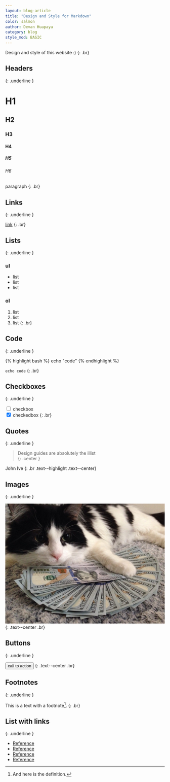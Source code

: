 ```yaml
---
layout: blog-article
title: "Design and Style for Markdown"
color: salmon
author: Devan Huapaya
category: blog
style_mod: BASIC
---
```


Design and style of this website :)
{: .br}

## Headers
{: .underline }

# H1

## H2

### H3

#### H4

##### H5

###### H6

paragraph
{: .br}

## Links
{: .underline }

[link](http://google.com)
{: .br}

## Lists
{: .underline }

### ul

- list
- list
- list

### ol

1. list
2. list
3. list
{: .br}


## Code
{: .underline }

{% highlight bash %}
echo "code"
{% endhighlight %}

`echo code`
{: .br}

## Checkboxes
{: .underline }

<input type="checkbox">  checkbox  
<input type="checkbox" checked> checkedbox
{: .br}


## Quotes
{: .underline }

> Design guides are absolutely the illist  
{: .center }

John Ive
{: .br .text--highlight .text--center}

## Images
{: .underline }

![gras](/assets/images/cat.jpg)
{: .text--center .br}

## Buttons
{: .underline }

<button>call to action</button>
{: .text--center .br}

## Footnotes
{: .underline }

This is a text with a
footnote[^1].
{: .br}
[^1]: And here is the definition.

## List with links
{: .underline }

- [Reference](http://google.com)
- [Reference](http://google.com)
- [Reference](http://google.com)
- [Reference](http://google.com)
